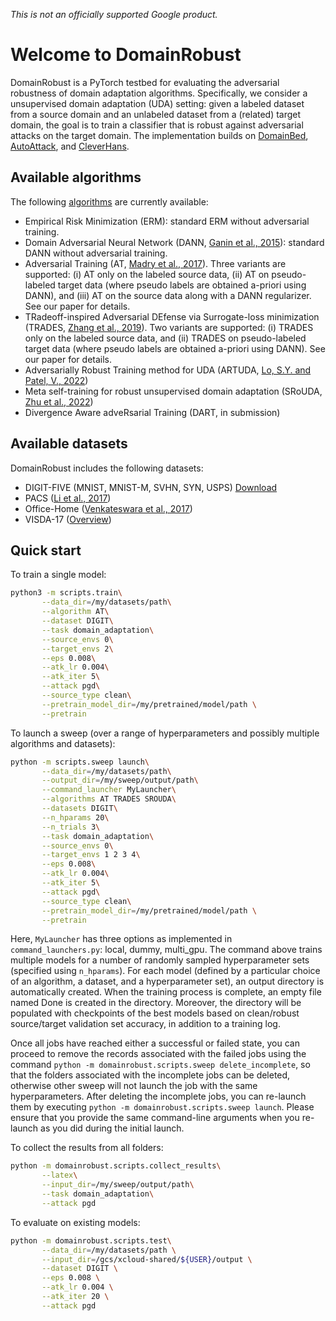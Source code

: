 *This is not an officially supported Google product.*

# Welcome to DomainRobust

DomainRobust is a PyTorch testbed for evaluating the adversarial robustness of
domain adaptation algorithms. Specifically, we consider a unsupervised domain
adaptation (UDA) setting: given a labeled dataset from a source domain and
an unlabeled dataset from a (related) target domain, the goal is to train a
classifier that is robust against adversarial attacks on the target domain.
The implementation builds on [DomainBed](https://github.com/facebookresearch/DomainBed), [AutoAttack](https://github.com/fra31/auto-attack), and [CleverHans](https://github.com/cleverhans-lab/cleverhans).

## Available algorithms

The following [algorithms](domainrobust/algorithms.py) are currently available:

* Empirical Risk Minimization (ERM): standard ERM without adversarial training.
* Domain Adversarial Neural Network (DANN, [Ganin et al., 2015](https://arxiv.org/abs/1505.07818)): standard DANN without adversarial training.
* Adversarial Training (AT, [Madry et al., 2017](https://arxiv.org/abs/1706.06083)). Three variants are supported: (i) AT only on the labeled source data, (ii) AT on pseudo-labeled target data (where pseudo labels are obtained a-priori using DANN), and (iii) AT on the source data along with a DANN regularizer. See our paper for details.
* TRadeoff-inspired Adversarial DEfense via Surrogate-loss minimization (TRADES, [Zhang et al., 2019](https://arxiv.org/abs/1901.08573)). Two variants are supported: (i) TRADES only on the labeled source data, and (ii) TRADES on pseudo-labeled target data (where pseudo labels are obtained a-priori using DANN). See our paper for details.
* Adversarially Robust Training method for UDA (ARTUDA, [Lo, S.Y. and Patel, V., 2022](https://arxiv.org/abs/2202.09300))
* Meta self-training for robust unsupervised domain adaptation (SRoUDA, [Zhu et al., 2022](https://arxiv.org/abs/2212.05917))
* Divergence Aware adveRsarial Training (DART, in submission)

## Available datasets

DomainRobust includes the following datasets:

* DIGIT-FIVE (MNIST, MNIST-M, SVHN, SYN, USPS)
[Download](https://github.com/VisionLearningGroup/VisionLearningGroup.github.io/tree/master/M3SDA/code_MSDA_digit#digit-five-download)
* PACS ([Li et al., 2017](https://arxiv.org/abs/1710.03077))
* Office-Home ([Venkateswara et al., 2017](https://arxiv.org/abs/1706.07522))
* VISDA-17 ([Overview](https://ai.bu.edu/visda-2017/))

## Quick start

To train a single model:

```sh
python3 -m scripts.train\
       --data_dir=/my/datasets/path\
       --algorithm AT\
       --dataset DIGIT\
       --task domain_adaptation\
       --source_envs 0\
       --target_envs 2\
       --eps 0.008\
       --atk_lr 0.004\
       --atk_iter 5\
       --attack pgd\
       --source_type clean\
       --pretrain_model_dir=/my/pretrained/model/path \
       --pretrain
```

To launch a sweep (over a range of hyperparameters and possibly multiple algorithms and datasets):

```sh
python -m scripts.sweep launch\
       --data_dir=/my/datasets/path\
       --output_dir=/my/sweep/output/path\
       --command_launcher MyLauncher\
       --algorithms AT TRADES SROUDA\
       --datasets DIGIT\
       --n_hparams 20\
       --n_trials 3\
       --task domain_adaptation\
       --source_envs 0\
       --target_envs 1 2 3 4\
       --eps 0.008\
       --atk_lr 0.004\
       --atk_iter 5\
       --attack pgd\
       --source_type clean\
       --pretrain_model_dir=/my/pretrained/model/path \
       --pretrain
```


Here, `MyLauncher` has three options as implemented in `command_launchers.py`: local, dummy, multi_gpu. The command above trains multiple models for a number of randomly sampled hyperparameter sets (specified using `n_hparams`). For each model (defined by a particular choice of an algorithm, a dataset, and a hyperparameter set), an output directory is automatically created. When the training process is complete, an empty file named Done is created in the directory. Moreover, the directory will be populated with checkpoints of the best models based on clean/robust source/target validation set accuracy, in addition to a training log.

Once all jobs have reached either a successful or failed state, you can proceed to remove the records associated with the failed jobs using the command ``python -m domainrobust.scripts.sweep delete_incomplete``, so that the folders associated with the incomplete jobs can be deleted, otherwise other sweep will not launch the job with the same hyperparameters. After deleting the incomplete jobs, you can re-launch them by executing ``python -m domainrobust.scripts.sweep launch``. Please ensure that you provide the same command-line arguments when you re-launch as you did during the initial launch.

To collect the results from all folders:

````sh
python -m domainrobust.scripts.collect_results\
       --latex\
       --input_dir=/my/sweep/output/path\
       --task domain_adaptation\
       --attack pgd
````

To evaluate on existing models:
````sh
python -m domainrobust.scripts.test\
       --data_dir=/my/datasets/path \
       --input_dir=/gcs/xcloud-shared/${USER}/output \
       --dataset DIGIT \
       --eps 0.008 \
       --atk_lr 0.004 \
       --atk_iter 20 \
       --attack pgd 
````